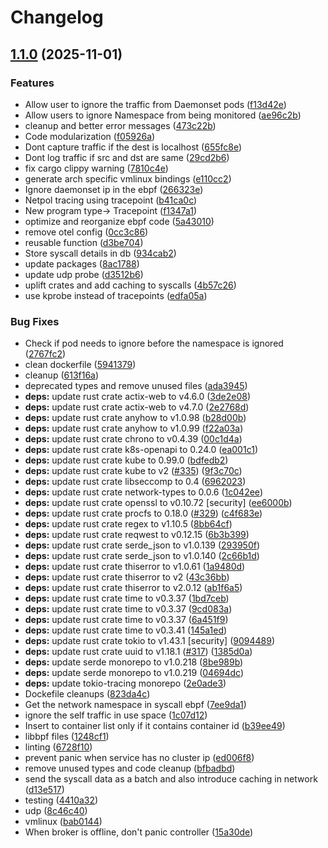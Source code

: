 # Changelog

## [1.1.0](https://github.com/kguardian-dev/kguardian/compare/controller-v1.0.0...controller/v1.1.0) (2025-11-01)


### Features

* Allow user to ignore the traffic from Daemonset pods ([f13d42e](https://github.com/kguardian-dev/kguardian/commit/f13d42ea769bf919aeba3b49474347f376e11c03))
* Allow users to ignore Namespace from being monitored ([ae96c2b](https://github.com/kguardian-dev/kguardian/commit/ae96c2b9943b01760779ed2a11536bdea29ded6d))
* cleanup and better error messages ([473c22b](https://github.com/kguardian-dev/kguardian/commit/473c22bfb891aaed1556f27a4aafb0817c9705ae))
* Code modularization ([f05926a](https://github.com/kguardian-dev/kguardian/commit/f05926a70a5c92b5a1aeece1efa99c250f867cac))
* Dont capture traffic if the dest is localhost ([655fc8e](https://github.com/kguardian-dev/kguardian/commit/655fc8ee9fa56d26b4205584ff1b85513d3be2ef))
* Dont log traffic if src and dst are same ([29cd2b6](https://github.com/kguardian-dev/kguardian/commit/29cd2b652f467a889e50de505ed999fcbbf789e5))
* fix cargo clippy warning ([7810c4e](https://github.com/kguardian-dev/kguardian/commit/7810c4ee57ad19437ab84aebfb78b97e8544e86b))
* generate arch specific vmlinux bindings ([e110cc2](https://github.com/kguardian-dev/kguardian/commit/e110cc273e5dc31e24475c0b41e988bcb316e401))
* Ignore daemonset ip in the ebpf ([266323e](https://github.com/kguardian-dev/kguardian/commit/266323eb3c37bc1f7fafd08b7c89f102428660a4))
* Netpol tracing using tracepoint ([b41ca0c](https://github.com/kguardian-dev/kguardian/commit/b41ca0c29d3e39f0b741a0edd628dcf0267a4abb))
* New program type-&gt; Tracepoint ([f1347a1](https://github.com/kguardian-dev/kguardian/commit/f1347a1a739b46a926fadda2983fef719174ebcf))
* optimize and reorganize ebpf code ([5a43010](https://github.com/kguardian-dev/kguardian/commit/5a430109626fc5ac04ef2d3652954a3e946c386c))
* remove otel config ([0cc3c86](https://github.com/kguardian-dev/kguardian/commit/0cc3c8673fe63c4ba29d9fd5f0b9fcd4c732e52c))
* reusable function ([d3be704](https://github.com/kguardian-dev/kguardian/commit/d3be704e2fd34cb92baae05f9605e948f7a46c32))
* Store syscall details in db ([934cab2](https://github.com/kguardian-dev/kguardian/commit/934cab22c591a4f443da5a33a720f8cce60cc15a))
* update packages ([8ac1788](https://github.com/kguardian-dev/kguardian/commit/8ac17889634e3fdfd73253de47a80c87a3d7c012))
* update udp probe ([d3512b6](https://github.com/kguardian-dev/kguardian/commit/d3512b62458556b4a99fa47d77a6780a4042a948))
* uplift crates and add caching to syscalls ([4b57c26](https://github.com/kguardian-dev/kguardian/commit/4b57c261df4b6ffa26841ad55693f0fa166c0e9c))
* use kprobe instead of tracepoints ([edfa05a](https://github.com/kguardian-dev/kguardian/commit/edfa05aff71e013dbe165aefeffa9198e11ab7cb))


### Bug Fixes

* Check if pod needs to ignore before the namespace is ignored ([2767fc2](https://github.com/kguardian-dev/kguardian/commit/2767fc24c565294e442839c9ea4bf54a68f3a789))
* clean dockerfile ([5941379](https://github.com/kguardian-dev/kguardian/commit/59413793f9cd48a5eb54540e6fc06bc2acbf7a4a))
* cleanup ([613f16a](https://github.com/kguardian-dev/kguardian/commit/613f16a89c24b4d3ff5e4d299da0ef61cd6260ae))
* deprecated types and remove unused files ([ada3945](https://github.com/kguardian-dev/kguardian/commit/ada394577c8d0539ad21f58f6289c5b36499b641))
* **deps:** update rust crate actix-web to v4.6.0 ([3de2e08](https://github.com/kguardian-dev/kguardian/commit/3de2e08b2975b3cd10e07bcd69d7f2606866f6c7))
* **deps:** update rust crate actix-web to v4.7.0 ([2e2768d](https://github.com/kguardian-dev/kguardian/commit/2e2768d54a7b3dc0e20eb49e25591ec0cde6edd0))
* **deps:** update rust crate anyhow to v1.0.98 ([b28d00b](https://github.com/kguardian-dev/kguardian/commit/b28d00bb30d3a128f26ab7587c5981a73cffc745))
* **deps:** update rust crate anyhow to v1.0.99 ([f22a03a](https://github.com/kguardian-dev/kguardian/commit/f22a03a124c43ce43b06b4e7e77e8a9b9363979c))
* **deps:** update rust crate chrono to v0.4.39 ([00c1d4a](https://github.com/kguardian-dev/kguardian/commit/00c1d4a37805a351f3ca03e7d5f0f856b648a8ab))
* **deps:** update rust crate k8s-openapi to 0.24.0 ([ea001c1](https://github.com/kguardian-dev/kguardian/commit/ea001c18b36212f62c0a48d369104100e5e4a9c4))
* **deps:** update rust crate kube to 0.99.0 ([bdfedb2](https://github.com/kguardian-dev/kguardian/commit/bdfedb2c17a570a629b5d33b0d4062c2d0f7c7ca))
* **deps:** update rust crate kube to v2 ([#335](https://github.com/kguardian-dev/kguardian/issues/335)) ([9f3c70c](https://github.com/kguardian-dev/kguardian/commit/9f3c70ca09f366317eb0d88ba022e62fb2dbbd06))
* **deps:** update rust crate libseccomp to 0.4 ([6962023](https://github.com/kguardian-dev/kguardian/commit/6962023d93273bf6b6a0b4b118b8fd3805580eb1))
* **deps:** update rust crate network-types to 0.0.6 ([1c042ee](https://github.com/kguardian-dev/kguardian/commit/1c042ee3a0ba22749eb21f0e9fb9940206819936))
* **deps:** update rust crate openssl to v0.10.72 [security] ([ee6000b](https://github.com/kguardian-dev/kguardian/commit/ee6000bdd3a14fdc42294f4e4d6ede587050bd21))
* **deps:** update rust crate procfs to 0.18.0 ([#329](https://github.com/kguardian-dev/kguardian/issues/329)) ([c4f683e](https://github.com/kguardian-dev/kguardian/commit/c4f683e979e1dfee0678b7b135fd4c27d89e1ddb))
* **deps:** update rust crate regex to v1.10.5 ([8bb64cf](https://github.com/kguardian-dev/kguardian/commit/8bb64cf4e37994f6c48b159db5bdeb9de8b0e9f0))
* **deps:** update rust crate reqwest to v0.12.15 ([6b3b399](https://github.com/kguardian-dev/kguardian/commit/6b3b39915b57ae47d5c85115ce7645605e6052fb))
* **deps:** update rust crate serde_json to v1.0.139 ([293950f](https://github.com/kguardian-dev/kguardian/commit/293950fbaf4a98d5b939a966d745fbc5582c1ca5))
* **deps:** update rust crate serde_json to v1.0.140 ([2c66b1d](https://github.com/kguardian-dev/kguardian/commit/2c66b1d4ff94d41585cd2c93cc688c7999c5cd22))
* **deps:** update rust crate thiserror to v1.0.61 ([1a9480d](https://github.com/kguardian-dev/kguardian/commit/1a9480d55eb33792ea22f2fb83ba636e8d04bc6b))
* **deps:** update rust crate thiserror to v2 ([43c36bb](https://github.com/kguardian-dev/kguardian/commit/43c36bb1efdb448d4b94ad8d2e9b159e53b93bda))
* **deps:** update rust crate thiserror to v2.0.12 ([ab1f6a5](https://github.com/kguardian-dev/kguardian/commit/ab1f6a5599e58d8fe745d7c966fe9c2f99d6c52f))
* **deps:** update rust crate time to v0.3.37 ([1bd7ceb](https://github.com/kguardian-dev/kguardian/commit/1bd7cebd3323dc0308f18f664b50981505ba8237))
* **deps:** update rust crate time to v0.3.37 ([9cd083a](https://github.com/kguardian-dev/kguardian/commit/9cd083afe38326e92ce35f23f698e2b6ff7a5ac8))
* **deps:** update rust crate time to v0.3.37 ([6a451f9](https://github.com/kguardian-dev/kguardian/commit/6a451f9291d7a3cf2c01e7d9ef51ded26794745f))
* **deps:** update rust crate time to v0.3.41 ([145a1ed](https://github.com/kguardian-dev/kguardian/commit/145a1ed1cf582215f6bac8884093ddae94128c28))
* **deps:** update rust crate tokio to v1.43.1 [security] ([9094489](https://github.com/kguardian-dev/kguardian/commit/90944891348bba71ce8b5a076617d79313687301))
* **deps:** update rust crate uuid to v1.18.1 ([#317](https://github.com/kguardian-dev/kguardian/issues/317)) ([1385d0a](https://github.com/kguardian-dev/kguardian/commit/1385d0a9a139c3def236181ae5b94fcc7c6cddcc))
* **deps:** update serde monorepo to v1.0.218 ([8be989b](https://github.com/kguardian-dev/kguardian/commit/8be989b2e33f2253362d8785b183d8f0dbff94e1))
* **deps:** update serde monorepo to v1.0.219 ([04694dc](https://github.com/kguardian-dev/kguardian/commit/04694dcbce8c9d6c539db5a9f24167a5ae7254bf))
* **deps:** update tokio-tracing monorepo ([2e0ade3](https://github.com/kguardian-dev/kguardian/commit/2e0ade381fee773ef414ae058d382847b263d04c))
* Dockefile cleanups ([823da4c](https://github.com/kguardian-dev/kguardian/commit/823da4ce93a6999e3a7e8a720d5fdbd4f6d28641))
* Get the network namespace in syscall ebpf ([7ee9da1](https://github.com/kguardian-dev/kguardian/commit/7ee9da1532d5b44abbcca7166a3cf76c5a1559f1))
* ignore the self traffic in use space ([1c07d12](https://github.com/kguardian-dev/kguardian/commit/1c07d12538e6b4bac194f2ff55d18de7d91e8425))
* Insert to container list only if it contains container id ([b39ee49](https://github.com/kguardian-dev/kguardian/commit/b39ee497d8404d309c43c56cf463cf594c67e85d))
* libbpf files ([1248cf1](https://github.com/kguardian-dev/kguardian/commit/1248cf1572fb71bb4ee4947bae6898c8774d4fa0))
* linting ([6728f10](https://github.com/kguardian-dev/kguardian/commit/6728f1046bfc6361178dde0d796b1f8abc2aa0cc))
* prevent panic when service has no cluster ip ([ed006f8](https://github.com/kguardian-dev/kguardian/commit/ed006f8c3fd2073092a4e77735d93c6babc63d8e))
* remove unused types and code cleanup ([bfbadbd](https://github.com/kguardian-dev/kguardian/commit/bfbadbd5edc4aa20f84449ed3835e6b4762046cb))
* send the syscall data as a batch and also introduce caching in network ([d13e517](https://github.com/kguardian-dev/kguardian/commit/d13e517d196f30dc42f7825881926cee9f3b29b5))
* testing ([4410a32](https://github.com/kguardian-dev/kguardian/commit/4410a32a0d4b4460242f8eb2be1648835bb175d4))
* udp ([8c46c40](https://github.com/kguardian-dev/kguardian/commit/8c46c40ac17da92f55e9836943931fd983ed0e80))
* vmlinux ([bab0144](https://github.com/kguardian-dev/kguardian/commit/bab014449b8fedcf31fd058457f069456a818e9c))
* When broker is offline, don't panic controller ([15a30de](https://github.com/kguardian-dev/kguardian/commit/15a30de1256f7101311eae9c584f27a73aa7decc))
